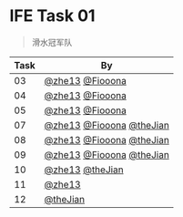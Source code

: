 # IFE Task 01

> 滑水冠军队

| Task | By |
| ---- | ---- |
| 03 | [@zhe13](https://github.com/zhe13) [@Fiooona](https://github.com/Fiooona) |
| 04 | [@zhe13](https://github.com/zhe13) [@Fiooona](https://github.com/Fiooona) |
| 05 | [@zhe13](https://github.com/zhe13) [@Fiooona](https://github.com/Fiooona) |
| 07 | [@zhe13](https://github.com/zhe13) [@Fiooona](https://github.com/Fiooona) [@theJian](https://github.com/theJian) |
| 08 | [@zhe13](https://github.com/zhe13) [@Fiooona](https://github.com/Fiooona) [@theJian](https://github.com/theJian) |
| 09 | [@zhe13](https://github.com/zhe13) [@Fiooona](https://github.com/Fiooona) [@theJian](https://github.com/theJian) |
| 10 | [@zhe13](https://github.com/zhe13) [@theJian](https://github.com/theJian) |
| 11 | [@zhe13](https://github.com/zhe13) |
| 12 | [@theJian](https://github.com/theJian) |
